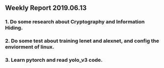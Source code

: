 ## Weekly Report 2019.06.13



### 1. Do some research about Cryptography and Information Hiding.



### 2. Do some test about training lenet and alexnet, and config the enviorment of linux.



### 3. Learn pytorch and read yolo_v3 code.
